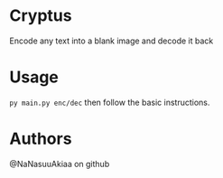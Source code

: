 # Cryptus
Encode any text into a blank image and decode it back
# Usage
`py main.py enc/dec` then follow the basic instructions.
# Authors
@NaNasuuAkiaa on github
